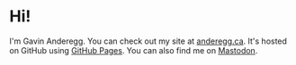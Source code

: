 # Hi!

I'm Gavin Anderegg. You can check out my site at [anderegg.ca](https://anderegg.ca). It's hosted on GitHub using [GitHub Pages](https://pages.github.com). You can also find me on <a rel="nofollow me" href="https://mastodon.social/@gavinanderegg">Mastodon</a>.

